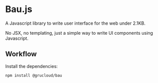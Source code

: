 # Bau.js

A Javascript library to write user interface for the web under 2.1KB.

No JSX, no templating, just a simple way to write UI components using Javascript.

## Workflow

Install the dependencies:

```sh
npm install @grucloud/bau
```
